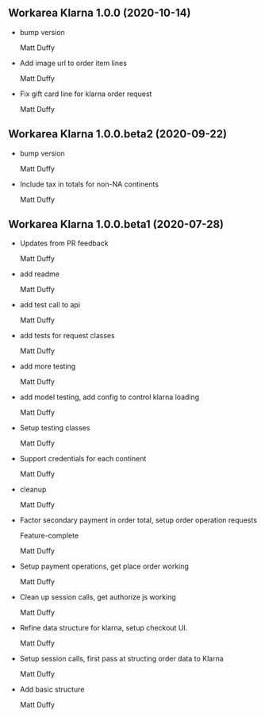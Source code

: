 Workarea Klarna 1.0.0 (2020-10-14)
--------------------------------------------------------------------------------

*   bump version


    Matt Duffy

*   Add image url to order item lines


    Matt Duffy

*   Fix gift card line for klarna order request


    Matt Duffy



Workarea Klarna 1.0.0.beta2 (2020-09-22)
--------------------------------------------------------------------------------

*   bump version


    Matt Duffy

*   Include tax in totals for non-NA continents


    Matt Duffy



Workarea Klarna 1.0.0.beta1 (2020-07-28)
--------------------------------------------------------------------------------

*   Updates from PR feedback


    Matt Duffy

*   add readme


    Matt Duffy

*   add test call to api


    Matt Duffy

*   add tests for request classes


    Matt Duffy

*   add more testing


    Matt Duffy

*   add model testing, add config to control klarna loading


    Matt Duffy

*   Setup testing classes


    Matt Duffy

*   Support credentials for each continent


    Matt Duffy

*   cleanup


    Matt Duffy

*   Factor secondary payment in order total, setup order operation requests

    Feature-complete

    Matt Duffy

*   Setup payment operations, get place order working


    Matt Duffy

*   Clean up session calls, get authorize js working


    Matt Duffy

*   Refine data structure for klarna, setup checkout UI.


    Matt Duffy

*   Setup session calls, first pass at structing order data to Klarna


    Matt Duffy

*   Add basic structure


    Matt Duffy




